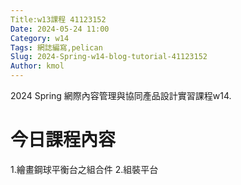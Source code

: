 ```yaml
---
Title:w13課程 41123152
Date: 2024-05-24 11:00
Category: w14
Tags: 網誌編寫,pelican
Slug: 2024-Spring-w14-blog-tutorial-41123152
Author: kmol
---
```


2024 Spring 網際內容管理與協同產品設計實習課程w14.

<!-- PELICAN_END_SUMMARY -->

# 今日課程內容

1.繪畫鋼球平衡台之組合件
2.組裝平台

